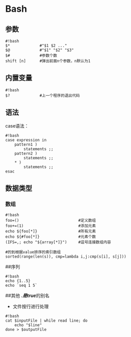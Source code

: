 # Bash

## 参数
```
#!bash
$*             #"$1 $2 ..."  
$@             #"$1" "$2" "$3"  
$#             #参数个数  
shift [n]      #弹出前面n个参数，n默认为1
```

## 内置变量  
```
#!bash
$?             #上一个程序的退出代码  
```

## 语法
case语法：
```
#!bash
case expression in
    pattern1 )
        statements ;;
    pattern2 )
        statements ;;
    * )
        statements ;;
esac
```

## 数据类型
### 数组
```
#!bash
foo=()                          #定义数组  
foo+=(1)                        #添加元素    
echo ${foo[*]}                  #所有元素    
echo ${#foo[*]}                 #元素个数  
(IFS=,; echo "${array[*]}")     #逗号连接数组内容  

#的到根据value排序的索引数组
sorted(range(len(s)), cmp=lambda i,j:cmp(s[i], s[j]))  
```

##序列
```
#!bash
echo {1..5}  
echo `seq 1 5`
```

##其他
***.***是***true***的别名

* 文件按行进行处理
```
#!bash
cat $inputFile | while read line; do
    echo "$line"
done > $outputFile
```